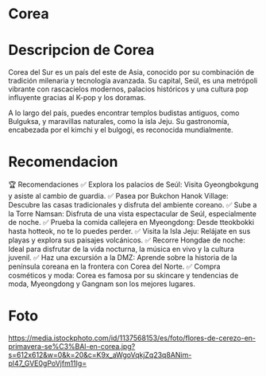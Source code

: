 # Corea 

# Descripcion de Corea
Corea del Sur es un país del este de Asia, conocido por su combinación de tradición milenaria y tecnología avanzada. Su capital, Seúl, es una metrópoli vibrante con rascacielos modernos, palacios históricos y una cultura pop influyente gracias al K-pop y los doramas.

A lo largo del país, puedes encontrar templos budistas antiguos, como Bulguksa, y maravillas naturales, como la isla Jeju. Su gastronomía, encabezada por el kimchi y el bulgogi, es reconocida mundialmente.

# Recomendacion
🏆 Recomendaciones
✅ Explora los palacios de Seúl: Visita Gyeongbokgung y asiste al cambio de guardia.
✅ Pasea por Bukchon Hanok Village: Descubre las casas tradicionales y disfruta del ambiente coreano.
✅ Sube a la Torre Namsan: Disfruta de una vista espectacular de Seúl, especialmente de noche.
✅ Prueba la comida callejera en Myeongdong: Desde tteokbokki hasta hotteok, no te lo puedes perder.
✅ Visita la Isla Jeju: Relájate en sus playas y explora sus paisajes volcánicos.
✅ Recorre Hongdae de noche: Ideal para disfrutar de la vida nocturna, la música en vivo y la cultura juvenil.
✅ Haz una excursión a la DMZ: Aprende sobre la historia de la península coreana en la frontera con Corea del Norte.
✅ Compra cosméticos y moda: Corea es famosa por su skincare y tendencias de moda, Myeongdong y Gangnam son los mejores lugares.

# Foto
https://media.istockphoto.com/id/1137568153/es/foto/flores-de-cerezo-en-primavera-se%C3%BAl-en-corea.jpg?s=612x612&w=0&k=20&c=K9x_aWgoVqkjZq23q8ANim-pl47_GVE0gPoVjfm11Ig=